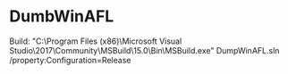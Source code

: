 # DumbWinAFL
Build:
"C:\Program Files (x86)\Microsoft Visual Studio\2017\Community\MSBuild\15.0\Bin\MSBuild.exe" DumpWinAFL.sln /property:Configuration=Release
